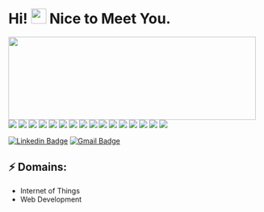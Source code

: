 # Hi! <img src="https://media.giphy.com/media/hvRJCLFzcasrR4ia7z/giphy.gif" width="30px"> Nice to Meet You.

<p>
  <img align="left" width="490" height="165" src="https://github-readme-stats.vercel.app/api/top-langs/?username=ahmedhesham6&layout=compact&theme=dracula"/>

  <p>
    <img src="https://img.shields.io/badge/-Visual%20Studio%20Code-23A9F2?style=flat-square&logo=Visual%20Studio%20Code&logoColor=white"/>
    <img src="https://img.shields.io/badge/-Github-181717?style=flat-square&logo=GitHub&logoColor=white"/>
    <img src="https://img.shields.io/badge/-Git-F44D27?style=flat-square&logo=Git&logoColor=white"/>
    <img src="https://img.shields.io/badge/-NPM-CB3837?style=flat-square&logo=NPM&logoColor=white"/>
    <img src="https://img.shields.io/badge/rails-%23CC0000.svg?style=flat-square&logo=ruby-on-rails&logoColor=white"/>
    <img src="https://img.shields.io/badge/-Trello-0079BF?style=flat-square&logo=Trello&logoColor=white"/>
    <img src="https://img.shields.io/badge/-Slack-E01563?style=flat-square&logo=Slack&logoColor=white"/>
    <img src="https://img.shields.io/badge/-MySQL-F29111?style=flat-square&logo=MySQL&logoColor=white"/>
    <img src="https://img.shields.io/badge/-Insomnia-5849BE?style=flat-square&logo=Insomnia&logoColor=white"/>
    <img src="https://img.shields.io/badge/-Vue.js-42B883?style=flat-square&logo=Vue.js&logoColor=white"/>
    <img src="https://img.shields.io/badge/-WebPack-1C78C0?style=flat-square&logo=WebPack&logoColor=white"/>
    <img src="https://img.shields.io/badge/-ESLint-4B32C3?style=flat-square&logo=ESLint&logoColor=white"/>
    <img src="https://img.shields.io/badge/-HTML5-E34F26?style=flat-square&logo=HTML5&logoColor=white"/>
    <img src="https://img.shields.io/badge/-CSS3-1572B6?style=flat-square&logo=CSS3&logoColor=white"/>
    <img src="https://img.shields.io/badge/Ruby-CC342D?style=flat-square&logo=ruby&logoColor=white"/>
    <img src="https://img.shields.io/badge/-Google%20Cloud-4285F4?style=flat-square&logo=Google%20Cloud&logoColor=white"/>
  </p>
</p>

[![Linkedin Badge](https://img.shields.io/badge/-AhmedHesham-blue?style=flat-square&logo=Linkedin&logoColor=white&link=https://www.linkedin.com/in/ahmedhesham16/)](https://www.linkedin.com/in/ahmedhesham16/)
[![Gmail Badge](https://img.shields.io/badge/-mail@etch.co-d14836?style=flat-square&logo=Gmail&logoColor=white&link=mailto:ahmadheshamabdelkader@gmail.com)](mailto:ahmadheshamabdelkader@gmail.com)



## ⚡ Domains:
- Internet of Things
- Web Development

